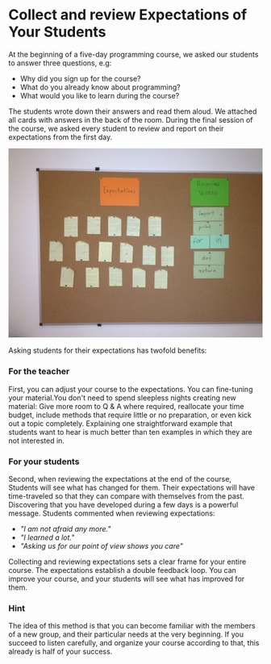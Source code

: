 
# Collect and review Expectations of Your Students

At the beginning of a five-day programming course, we asked our students to answer three questions, e.g:

* Why did you sign up for the course?
* What do you already know about programming?
* What would you like to learn during the course?

The students wrote down their answers and read them aloud. We attached all cards with answers in the back of the room. During the final session of the course, we asked every student to review and report on their expectations from the first day.

![Expectations](../images/expectations.jpg)

Asking students for their expectations has twofold benefits:

### For the teacher

First, you can adjust your course to the expectations. You can fine-tuning your material.You don't need to spend sleepless nights creating new material: Give more room to Q & A where required, reallocate your time budget, include methods that require little or no preparation, or even kick out a topic completely. Explaining one straightforward example that students want to hear is much better than ten examples in which they are not interested in.

### For your students

Second, when reviewing the expectations at the end of the course, Students will see what has changed for them. Their expectations will have time-traveled so that they can compare with themselves from the past. Discovering that you have developed during a few days is a powerful message. Students commented when reviewing expectations:

* *"I am not afraid any more."*
* *"I learned a lot."*
* *"Asking us for our point of view shows you care"*

Collecting and reviewing expectations sets a clear frame for your entire course. The expectations establish a double feedback loop. You can improve your course, and your students will see what has improved for them.


### Hint
The idea of this method is that you can become familiar with the members of a new group, and their particular needs at the very beginning. If you succeed to listen carefully, and organize your course according to that, this already is half of your success.
